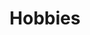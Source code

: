 ---
# An instance of the Experience widget.
# Documentation: https://docs.hugoblox.com/page-builder/
widget: experience

# This file represents a page section.
headless: true

# Order that this section appears on the page.
weight: 20

title: Hobbies
subtitle:

# Date format for experience
#   Refer to https://docs.hugoblox.com/customization/#date-format
date_format: Jan 2006

# Experiences.
#   Add/remove as many `experience` items below as you like.
#   Required fields are `title`, `company`, and `date_start`.
#   Leave `date_end` empty if it's your current employer.
#   Begin multi-line descriptions with YAML's `|2-` multi-line prefix.
experience:
  - title: Basketball
    company: |2-
        Here are highlights from my basketball competitions for the past two years.
        * <a href="https://drive.google.com/file/d/1GxB-ojpLoewSafuJxm4QLTVf6L_jPvyF/view?usp=drive_link" target="_blank">2024-2025 Inter-school competitions</a>
        * <a href="https://drive.google.com/file/d/1_X0WkuT5opca4ttWVKqL0SbX9iIB0QoB/view?usp=drive_link" target="_blank">2024-2025 Inter-class competitions</a>
        * <a href="https://drive.google.com/file/d/1Oi8D0-mDZc5hsOf1229kkzsoSTRj004y/view?usp=drive_link" target="_blank">2023-2024 Inter-school competitions (Goals)</a>
        * <a href="https://drive.google.com/file/d/10fkguJNHzfn-JlnXmghN1GW70MEsGGpB/view?usp=drive_link" target="_blank">2023-2024 Inter-school competitions (Other Skills)</a>
    company_url: ''
    company_logo: basketball
    location: Hong Kong
    date_start: '2016-01-01'
    date_end: ''
    description: I love basketball! I started training at age 6, despite there never being a boys’ basketball team at my school. My school finally opened a boys’ basketball team when I was in primary 6 (Grade 6), and I immediately became a key player. I was even invited by another school to join their district competition. I continue to be a key player on the secondary school team, which consists of Form 1 and Form 2 students. I organize a basketball team for my class for inter-class competitions. Outside of school, I am a member of an elite U13 team (Fun Basketball), participating in many competitions while maintaining my weekly private training. This summer, I attended a Sports Broadcasting camp in Boston to learn more about college and professional sports. I completed a coaching course with Positive Coaching Alliance. I continued to go back to my elementary school to train with my underclassmen since graduating, and this summer, I assisted the basketball coach with the team’s training. This year, I am glad to be the school’s basketball team captain and a member of the basketball club committee.


        
  - title: Music
    company: |2-
        Here are the Band Performance and Drum Cover from this summer:
        * <a href="https://drive.google.com/file/d/1v_bbHm7o3Yg5uc10WRX7s4s5R_LjEyem/view?usp=drive_link" target="_blank">2025(Jul) Band performance (Drummer)</a>
        * <a href="https://drive.google.com/file/d/1vZxeww2X9PR659QVmJRxz-_-I8OM3Pkr/view?usp=drive_link" target="_blank">2025(Aug) Drum Cover</a>
    company_url: ''
    company_logo: drumset
    location: Hong Kong
    date_start: '2015-01-01'
    date_end: ''
    description: I play piano and percussion, including the drum set. This summer, I organized a music event at SAGE Madam Ho Sin Hang Home for the Elderly. I was the drummer and invited family and friends to jam with me.
  
  - title: Leadership and Community Service
    company: |2-
        Here are the leadership program and community services I participated in this summer:
        * <a href="https://drive.google.com/file/d/10fRL0qVtZjvAh6FE-lVYxNRaRkerFY60/view" target="_blank">2025(Jun-Aug)Youth Leadership Training Program</a>
        * <a href="https://drive.google.com/file/d/1C0HCTyOJu7YDtEsVfzM5k2qQJWB73zCE/view" target="_blank">2025(Aug-Sep)Life Science Laboratory</a>
    company_url: ''
    company_logo: thumb
    location: Hong Kong
    date_start: '2025-06-01'
    date_end: '2025-08-01'
    description: |2-
        Youth Leadership Training Program:
        I participated in a youth leadership training program this summer. The entire program lasts three months, from June to August, starting with participant evaluation, orientation, an overnight training camp, event organization, and ending with the event day itself. The training camp held workshops covering vital skills such as communication, negotiation and compromise, time management, planning and organization, and team building. My team designed a city scavenger hunt with family bonding activities at the youth community center. It took us a month to meet and plan, take a field trip to try out the route, and prepare for the day of the event.

        Life Science Laboratory:
        I participated in a Life Science Laboratory project this summer to create engaging science experiments and develop leadership skills. Our goal was to inspire young children to explore science. My teammate and I successfully designed an electromagnetic crane model. The project took one month of research, planning, preparing the presentation, and building the model. While building the model, we encountered numerous problem-solving challenges, including wiring issues, battery strength, and insufficient copper wire. On that day, we presented our project, explained the theory behind it, and showcased our model to our young participants.

design:
  columns: '1'
---